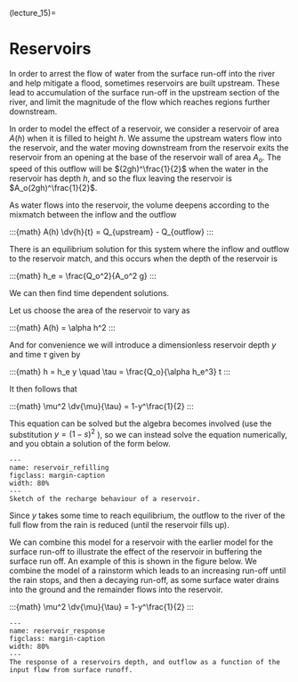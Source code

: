 (lecture_15)=
# Reservoirs

In order to arrest the flow of water from the surface run-off into the
river and help mitigate a flood, sometimes reservoirs are built
upstream. These lead to accumulation of the surface run-off in the
upstream section of the river, and limit the magnitude of the flow which
reaches regions further downstream.

In order to model the effect of a reservoir, we consider a reservoir of
area $A(h)$ when it is filled to height $h$. We assume the upstream waters
flow into the reservoir, and the water moving downstream from the
reservoir exits the reservoir from an opening at the base of the
reservoir wall of area $A_o$. The speed of this outflow will be
$(2gh)^\frac{1}{2}$ when the water in the reservoir has depth $h$, and so the flux
leaving the reservoir is $A_o(2gh)^\frac{1}{2}$.

As water flows into the reservoir, the volume deepens according to the
mixmatch between the inflow and the outflow

:::{math}
A(h) \dv{h}{t} = Q_{upstream} - Q_{outflow}
:::

There is an equilibrium solution for this system where the inflow and
outflow to the reservoir match, and this occurs when the depth of the
reservoir is

:::{math}
h_e = \frac{Q_o^2}{A_o^2 g}
:::

We can then find time dependent solutions.

Let us choose the area of the reservoir to vary as

:::{math}
A(h) = \alpha h^2
:::

And for convenience we will introduce a dimensionless reservoir depth $y$
and time $\tau$ given by

:::{math}
h = h_e y \quad \tau = \frac{Q_o}{\alpha h_e^3} t
:::

It then follows that

:::{math}
\mu^2 \dv{\mu}{\tau} = 1-y^\frac{1}{2}
:::

This equation can be solved but the algebra becomes involved (use the
substitution $y = (1-s) ^2$ ), so we can instead solve the equation numerically, and
you obtain a solution of the form below.

```{figure} ./figures/figure15.1.png
---
name: reservoir_refilling
figclass: margin-caption
width: 80%
---
Sketch of the recharge behaviour of a reservoir.
```

Since $y$ takes some time to reach equilibrium, the outflow to the river
of the full flow from the rain is reduced (until the reservoir fills
up).

We can combine this model for a reservoir with the earlier model for the
surface run-off to illustrate the effect of the reservoir in buffering
the surface run off. An example of this is shown in the figure below. We
combine the model of a rainstorm which leads to an increasing run-off
until the rain stops, and then a decaying run-off, as some
surface water drains into the ground and the remainder flows into the
reservoir.

:::{math}
\mu^2 \dv{\mu}{\tau} = 1-y^\frac{1}{2}
:::


```{figure} ./figures/figure2.png
---
name: reservoir_response
figclass: margin-caption
width: 80%
---
The response of a reservoirs depth, and outflow as a function of the input flow from surface runoff.
```
